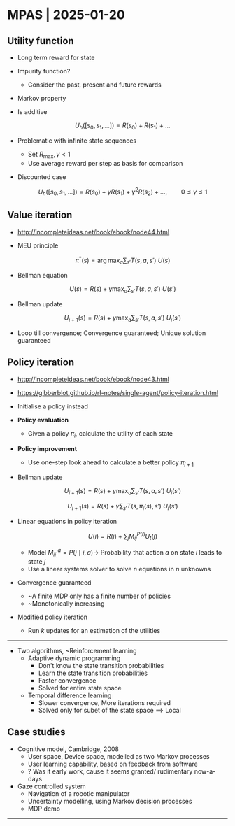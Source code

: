 # MPAS | 2025-01-20

## Utility function

- Long term reward for state
- Impurity function?
  - Consider the past, present and future rewards
- Markov property
- Is additive

  $$
  U_h([s_0, s_1, \dots]) = R(s_0) + R(s_1) + \dots
  $$

- Problematic with infinite state sequences
  - Set $R_\max, \gamma < 1$
  - Use average reward per step as basis for comparison
- Discounted case

  $$
  U_h([s_0, s_1, \dots]) = R(s_0) + \gamma R(s_1) + \gamma^2 R(s_2) + \dots, \qquad 0 \leq \gamma \leq 1
  $$

## Value iteration

- <http://incompleteideas.net/book/ebook/node44.html>
- MEU principle

  $$
  \pi^*(s) = \arg \max_{a} \sum_{s'} T(s, a, s') \ U(s)
  $$

- Bellman equation

  $$
  U(s) = R(s) + \gamma \max_{a} \sum_{s'} T(s, a, s') \ U(s')
  $$

- Bellman update

  $$
  U_{i+1}(s) = R(s) + \gamma \max_{a} \sum_{s'} T(s, a, s') \ U_i(s')
  $$

- Loop till convergence; Convergence guaranteed; Unique solution guaranteed

## Policy iteration

- <http://incompleteideas.net/book/ebook/node43.html>
- <https://gibberblot.github.io/rl-notes/single-agent/policy-iteration.html>
- Initialise a policy instead
- **Policy evaluation**
  - Given a policy $\pi_i$, calculate the utility of each state
- **Policy improvement**
  - Use one-step look ahead to calculate a better policy $\pi_{i+1}$
- Bellman update

  $$
  U_{i+1}(s) = R(s) + \gamma \max_{a} \sum_{s'} T(s, a, s') \ U_i(s')
  $$

  $$
  U_{i+1}(s) = R(s) + \gamma \sum_{s'} T(s, \pi_i(s), s') \ U_i(s')
  $$

- Linear equations in policy iteration

  $$
  U(i) = R(i) + \sum_{j} M_{ij}^{P(i)} U_t(j)
  $$

  - Model $M_{ij]}^{a} = P(j \mid i, a) \rightarrow$ Probability that action $a$ on state $i$ leads to state $j$
  - Use a linear systems solver to solve $n$ equations in $n$ unknowns
- Convergence guaranteed
  - ~A finite MDP only has a finite number of policies
  - ~Monotonically increasing
- Modified policy iteration
  - Run $k$ updates for an estimation of the utilities

---

- Two algorithms, ~Reinforcement learning
  - Adaptive dynamic programming
    - Don't know the state transition probabilities
    - Learn the state transition probabilities
    - Faster convergence
    - Solved for entire state space
  - Temporal difference learning
    - Slower convergence, More iterations required
    - Solved only for subet of the state space $\implies$ Local

## Case studies

- Cognitive model, Cambridge, 2008
  - User space, Device space, modelled as two Markov processes
  - User learning capability, based on feedback from software
  - ? Was it early work, cause it seems granted/ rudimentary now-a-days
- Gaze controlled system
  - Navigation of a robotic manipulator
  - Uncertainty modelling, using Markov decision processes
  - MDP demo

---

